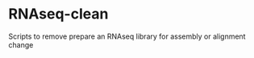 RNAseq-clean
============

Scripts to remove prepare an RNAseq library for assembly or alignment
change

